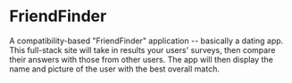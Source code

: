 # FriendFinder
A compatibility-based "FriendFinder" application -- basically a dating app. This full-stack site will take in results your users' surveys, then compare their answers with those from other users. The app will then display the name and picture of the user with the best overall match. 
